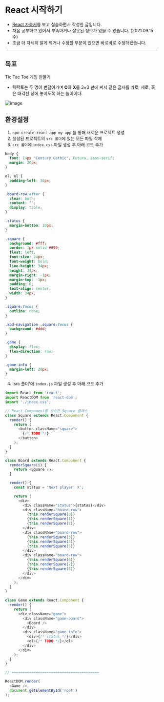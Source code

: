 # React 시작하기

- [React 자습서](https://ko.reactjs.org/tutorial/tutorial.html#setup-for-the-tutorial)를 보고 실습하면서 작성한 글입니다.
- 처음 공부하고 있어서 부족하거나 잘못된 정보가 있을 수 있습니다. (2021.09.15 수)
- 조금 더 자세히 알게 되거나 수정할 부분이 있으면 바로바로 수정하겠습니다.

---



## 목표

Tic Tac Toe 게임 만들기

* 틱택토는 두 명이 번갈아가며 **O**와 **X**를 3×3 판에 써서 같은 글자를 가로, 세로, 혹은 대각선 상에 놓이도록 하는 놀이이다.

![image](https://user-images.githubusercontent.com/48499094/133380985-ca5fddb2-8085-4e52-852a-c24cebd834d5.png)

## 환경설정

1. `npx create-react-app my-app` 를 통해 새로운 프로젝트 생성
2. 생성된 프로젝트의 `src 폴더`에 있는 모든 파일 삭제
3. `src 폴더`에 `index.css` 파일 생성 후 아래 코드 추가

```css
body {
  font: 14px "Century Gothic", Futura, sans-serif;
  margin: 20px;
}

ol, ul {
  padding-left: 30px;
}

.board-row:after {
  clear: both;
  content: "";
  display: table;
}

.status {
  margin-bottom: 10px;
}

.square {
  background: #fff;
  border: 1px solid #999;
  float: left;
  font-size: 24px;
  font-weight: bold;
  line-height: 34px;
  height: 34px;
  margin-right: -1px;
  margin-top: -1px;
  padding: 0;
  text-align: center;
  width: 34px;
}

.square:focus {
  outline: none;
}

.kbd-navigation .square:focus {
  background: #ddd;
}

.game {
  display: flex;
  flex-direction: row;
}

.game-info {
  margin-left: 20px;
}
```

4. 'src 폴더'에 `index.js` 파일 생성 후 아래 코드 추가

```javascript
import React from 'react';
import ReactDOM from 'react-dom';
import './index.css';

// React Component를 상속한 Square 클래스
class Square extends React.Component {
  render() {
    return (
      <button className="square">
        {/* TODO */}
      </button>
    );
  }
}

class Board extends React.Component {
  renderSquare(i) {
    return <Square />;
  }

  render() {
    const status = 'Next player: X';

    return (
      <div>
        <div className="status">{status}</div>
        <div className="board-row">
          {this.renderSquare(0)}
          {this.renderSquare(1)}
          {this.renderSquare(2)}
        </div>
        <div className="board-row">
          {this.renderSquare(3)}
          {this.renderSquare(4)}
          {this.renderSquare(5)}
        </div>
        <div className="board-row">
          {this.renderSquare(6)}
          {this.renderSquare(7)}
          {this.renderSquare(8)}
        </div>
      </div>
    );
  }
}

class Game extends React.Component {
  render() {
    return (
      <div className="game">
        <div className="game-board">
          <Board />
        </div>
        <div className="game-info">
          <div>{/* status */}</div>
          <ol>{/* TODO */}</ol>
        </div>
      </div>
    );
  }
}

// ========================================

ReactDOM.render(
  <Game />,
  document.getElementById('root')
);

```





